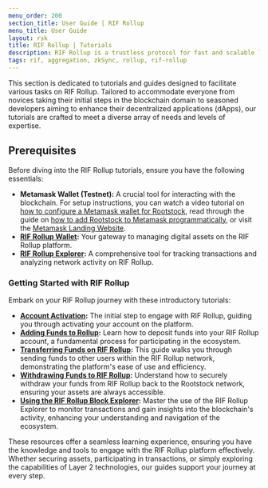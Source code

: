 ```yaml
---
menu_order: 200
section_title: User Guide | RIF Rollup
menu_title: User Guide
layout: rsk
title: RIF Rollup | Tutorials
description: RIF Rollup is a trustless protocol for fast and scalable low-cost payments on Rootstock powered by zkRollup Technology.
tags: rif, aggregation, zkSync, rollup, rif-rollup
---
```


This section is dedicated to tutorials and guides designed to facilitate various tasks on RIF Rollup. Tailored to accommodate everyone from novices taking their initial steps in the blockchain domain to seasoned developers aiming to enhance their decentralized applications (dApps), our tutorials are crafted to meet a diverse array of needs and levels of expertise.

## Prerequisites

Before diving into the RIF Rollup tutorials, ensure you have the following essentials:
- **Metamask Wallet (Testnet):** A crucial tool for interacting with the blockchain. For setup instructions, you can watch a video tutorial on [how to configure a Metamask wallet for Rootstock](https://www.youtube.com/watch?v=VlyqXD1TjJk), read through the guide on [how to add Rootstock to Metamask programmatically](https://dev.rootstock.io/kb/rootstock-metamask/), or visit the [Metamask Landing Website](https://metamask-landing.rifos.org/).
- **[RIF Rollup Wallet](https://wallet.testnet.rollup.rif.technology/):** Your gateway to managing digital assets on the RIF Rollup platform.
- **[RIF Rollup Explorer](https://explorer.testnet.rollup.rif.technology/):** A comprehensive tool for tracking transactions and analyzing network activity on RIF Rollup.

### Getting Started with RIF Rollup

Embark on your RIF Rollup journey with these introductory tutorials:


- **[Account Activation](/guides/rif-rollup/account-activation/):** The initial step to engage with RIF Rollup, guiding you through activating your account on the platform.
- **[Adding Funds to Rollup](/guides/rif-rollup/adding-funds-to-rollup/):** Learn how to deposit funds into your RIF Rollup account, a fundamental process for participating in the ecosystem.
- **[Transferring Funds on RIF Rollup](/guides/rif-rollup/transfer-funds-on-rif-rollup/):** This guide walks you through sending funds to other users within the RIF Rollup network, demonstrating the platform's ease of use and efficiency.
- **[Withdrawing Funds to RIF Rollup](/guides/rif-rollup/withdraw-funds-rootstock/):** Understand how to securely withdraw your funds from RIF Rollup back to the Rootstock network, ensuring your assets are always accessible.
- **[Using the RIF Rollup Block Explorer](/guides/rif-rollup/using-rif-rollup-block-explorer/):** Master the use of the RIF Rollup Explorer to monitor transactions and gain insights into the blockchain's activity, enhancing your understanding and navigation of the ecosystem.

These resources offer a seamless learning experience, ensuring you have the knowledge and tools to engage with the RIF Rollup platform effectively. Whether securing assets, participating in transactions, or simply exploring the capabilities of Layer 2 technologies, our guides support your journey at every step.
